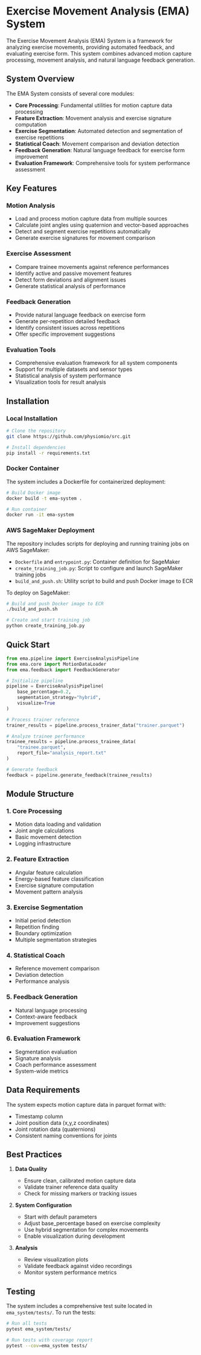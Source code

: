 # Exercise Movement Analysis (EMA) System

The Exercise Movement Analysis (EMA) System is a framework for analyzing
exercise movements, providing automated feedback, and evaluating exercise form.
This system combines advanced motion capture processing, movement analysis,
and natural language feedback generation.

## System Overview

The EMA System consists of several core modules:

- **Core Processing**: Fundamental utilities for motion capture data processing
- **Feature Extraction**: Movement analysis and exercise signature computation
- **Exercise Segmentation**: Automated detection and segmentation of exercise repetitions
- **Statistical Coach**: Movement comparison and deviation detection
- **Feedback Generation**: Natural language feedback for exercise form improvement
- **Evaluation Framework**: Comprehensive tools for system performance assessment

## Key Features

### Motion Analysis

- Load and process motion capture data from multiple sources
- Calculate joint angles using quaternion and vector-based approaches
- Detect and segment exercise repetitions automatically
- Generate exercise signatures for movement comparison

### Exercise Assessment

- Compare trainee movements against reference performances
- Identify active and passive movement features
- Detect form deviations and alignment issues
- Generate statistical analysis of performance

### Feedback Generation

- Provide natural language feedback on exercise form
- Generate per-repetition detailed feedback
- Identify consistent issues across repetitions
- Offer specific improvement suggestions

### Evaluation Tools

- Comprehensive evaluation framework for all system components
- Support for multiple datasets and sensor types
- Statistical analysis of system performance
- Visualization tools for result analysis

## Installation

### Local Installation

```bash
# Clone the repository
git clone https://github.com/physiomio/src.git

# Install dependencies
pip install -r requirements.txt
```

### Docker Container

The system includes a Dockerfile for containerized deployment:

```bash
# Build Docker image
docker build -t ema-system .

# Run container
docker run -it ema-system
```

### AWS SageMaker Deployment

The repository includes scripts for deploying and
running training jobs on AWS SageMaker:

- `Dockerfile` and `entrypoint.py`: Container definition for SageMaker
- `create_training_job.py`: Script to configure and launch SageMaker training jobs
- `build_and_push.sh`: Utility script to build and push Docker image to ECR

To deploy on SageMaker:

```bash
# Build and push Docker image to ECR
./build_and_push.sh

# Create and start training job
python create_training_job.py
```

## Quick Start

```python
from ema.pipeline import ExerciseAnalysisPipeline
from ema.core import MotionDataLoader
from ema.feedback import FeedbackGenerator

# Initialize pipeline
pipeline = ExerciseAnalysisPipeline(
    base_percentage=0.2,
    segmentation_strategy="hybrid",
    visualize=True
)

# Process trainer reference
trainer_results = pipeline.process_trainer_data("trainer.parquet")

# Analyze trainee performance
trainee_results = pipeline.process_trainee_data(
    "trainee.parquet",
    report_file="analysis_report.txt"
)

# Generate feedback
feedback = pipeline.generate_feedback(trainee_results)
```

## Module Structure

### 1. Core Processing

- Motion data loading and validation
- Joint angle calculations
- Basic movement detection
- Logging infrastructure

### 2. Feature Extraction

- Angular feature calculation
- Energy-based feature classification
- Exercise signature computation
- Movement pattern analysis

### 3. Exercise Segmentation

- Initial period detection
- Repetition finding
- Boundary optimization
- Multiple segmentation strategies

### 4. Statistical Coach

- Reference movement comparison
- Deviation detection
- Performance analysis

### 5. Feedback Generation

- Natural language processing
- Context-aware feedback
- Improvement suggestions

### 6. Evaluation Framework

- Segmentation evaluation
- Signature analysis
- Coach performance assessment
- System-wide metrics

## Data Requirements

The system expects motion capture data in parquet format with:

- Timestamp column
- Joint position data (x,y,z coordinates)
- Joint rotation data (quaternions)
- Consistent naming conventions for joints

## Best Practices

1. **Data Quality**
   - Ensure clean, calibrated motion capture data
   - Validate trainer reference data quality
   - Check for missing markers or tracking issues

2. **System Configuration**
   - Start with default parameters
   - Adjust base_percentage based on exercise complexity
   - Use hybrid segmentation for complex movements
   - Enable visualization during development

3. **Analysis**
   - Review visualization plots
   - Validate feedback against video recordings
   - Monitor system performance metrics

## Testing

The system includes a comprehensive test suite located in
`ema_system/tests/`. To run the tests:

```bash
# Run all tests
pytest ema_system/tests/

# Run tests with coverage report
pytest --cov=ema_system tests/
```
